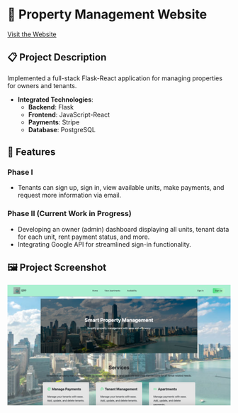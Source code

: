 # 🏢 Property Management Website

[Visit the Website](https://property-management-website.onrender.com)

## 📋 Project Description

Implemented a full-stack Flask-React application for managing properties for owners and tenants.

- **Integrated Technologies**: 
  - **Backend**: Flask
  - **Frontend**: JavaScript-React
  - **Payments**: Stripe
  - **Database**: PostgreSQL

## 🚀 Features

### Phase I
- Tenants can sign up, sign in, view available units, make payments, and request more information via email.

### Phase II (Current Work in Progress)
- Developing an owner (admin) dashboard displaying all units, tenant data for each unit, rent payment status, and more.
- Integrating Google API for streamlined sign-in functionality.

## 🖼️ Project Screenshot

![Project Screenshot](SPP_picture.png)

